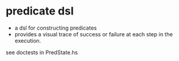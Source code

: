 predicate dsl
=============

* a dsl for constructing predicates 
* provides a visual trace of success or failure at each step in the execution.

see doctests in PredState.hs

